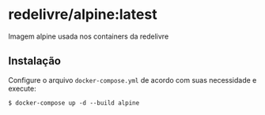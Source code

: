 # redelivre/alpine:latest

Imagem alpine usada nos containers da redelivre

## Instalação

Configure o arquivo `docker-compose.yml` de acordo com suas necessidade e execute:

```
$ docker-compose up -d --build alpine
```
